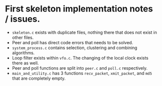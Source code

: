 # First skeleton implementation notes / issues.
* `skeleton.c` exists with duplicate files, nothing there that does not exist in other files.
* Peer and poll has direct code errors that needs to be solved.
* `system_process.c` contains selection, clustering and combining algorithms.
* Loop filter exists within `vfo.c`. The changing of the local clock exists there as well. 
* Peer and poll functions are split into `peer.c` and `poll.c` respectively.
* `main_and_utility.c` has 3 functions `recv_packet`, `xmit_packet`, and `md5` that are completely empty.